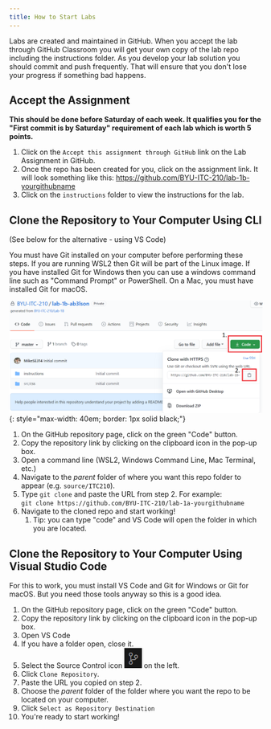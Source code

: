 ```yaml
---
title: How to Start Labs
---
```

Labs are created and maintained in GitHub. When you accept the lab through GitHub Classroom you will get your own copy of the lab repo including the instructions folder. As you develop your lab solution you should commit and push frequently. That will ensure that you don't lose your progress if something bad happens.

## Accept the Assignment

**This should be done before Saturday of each week. It qualifies you for the "First commit is by Saturday" requirement of each lab which is worth 5 points.**

1. Click on the `Accept this assignment through GitHub` link on the Lab Assignment in GitHub.
2. Once the repo has been created for you, click on the assignment link. It will look something like this: <a href="about:blank" onclick="alert('This is not a real link.')">https://github.com/BYU-ITC-210/lab-1b-yourgithubname</a>
3. Click on the `instructions` folder to view the instructions for the lab.

## Clone the Repository to Your Computer Using CLI

(See below for the alternative - using VS Code)

You must have Git installed on your computer before performing these steps. If you are running WSL2 then Git will be part of the Linux image. If you have installed Git for Windows then you can use a windows command line such as "Command Prompt" or PowerShell. On a Mac, you must have installed Git for macOS.

![Clone-Screenshot](/images/Clone-Github.png){: style="max-width: 40em; border: 1px solid black;"}

1. On the GitHub repository page, click on the green "Code" button.
2. Copy the repository link by clicking on the clipboard icon in the pop-up box.
3. Open a command line (WSL2, Windows Command Line, Mac Terminal, etc.)
4. Navigate to the *parent* folder of where you want this repo folder to appear (e.g. `source/ITC210`).
5. Type `git clone` and paste the URL from step 2. For example:<br/>
`git clone https://github.com/BYU-ITC-210/lab-1a-yourgithubname`
6. Navigate to the cloned repo and start working!
    1. Tip: you can type "code" and VS Code will open the folder in which you are located.

## Clone the Repository to Your Computer Using Visual Studio Code

For this to work, you must install VS Code and Git for Windows or Git for macOS. But you need those tools anyway so this is a good idea.

1. On the GitHub repository page, click on the green "Code" button.
2. Copy the repository link by clicking on the clipboard icon in the pop-up box.
3. Open VS Code
4. If you have a folder open, close it.
5. Select the Source Control icon ![Source Contro Icon](/images/SourceControIcon.png) on the left.
6. Click `Clone Repository`.
7. Paste the URL you copied on step 2.
8. Choose the *parent* folder of the folder where you want the repo to be located on your computer.
9. Click `Select as Repository Destination`
10. You're ready to start working!

